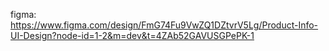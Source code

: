 figma: https://www.figma.com/design/FmG74Fu9VwZQ1DZtvrV5Lg/Product-Info-UI-Design?node-id=1-2&m=dev&t=4ZAb52GAVUSGPePK-1
